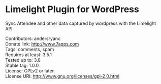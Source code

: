 # Limelight Plugin for WordPress

Sync Attendee and other data captured by wordpress with the Limelight API.

Contributors: andersryanc  
Donate link: http://www.7apps.com  
Tags: comments, spam  
Requires at least: 3.5.1  
Tested up to: 3.8  
Stable tag: 1.0.0  
License: GPLv2 or later  
License URI: http://www.gnu.org/licenses/gpl-2.0.html
